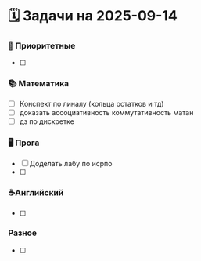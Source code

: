 # 🗓️ Задачи на 2025-09-14

### 🚀 Приоритетные
- [ ] 

### 📚 Математика
- [ ] Конспект по линалу (кольца остатков и тд)
- [ ] доказать ассоциативность коммутативность матан
- [ ] дз по дискретке

### 🖥️ Прога
- [ ] Доделать лабу по исрпо
- [ ] 

### ☕️Английский
- [ ] 
 
###  Разное
- [ ] 